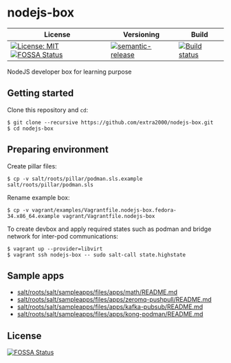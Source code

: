 # nodejs-box

| License | Versioning | Build |
| ------- | ---------- | ----- |
| [![License: MIT](https://img.shields.io/badge/License-MIT-yellow.svg)](https://opensource.org/licenses/MIT) [![FOSSA Status](https://app.fossa.com/api/projects/git%2Bgithub.com%2Fextra2000%2Fnodejs-box.svg?type=shield)](https://app.fossa.com/projects/git%2Bgithub.com%2Fextra2000%2Fnodejs-box?ref=badge_shield) | [![semantic-release](https://img.shields.io/badge/%20%20%F0%9F%93%A6%F0%9F%9A%80-semantic--release-e10079.svg)](https://github.com/semantic-release/semantic-release) | [![Build status](https://ci.appveyor.com/api/projects/status/57d32bgoimmd65n9/branch/master?svg=true)](https://ci.appveyor.com/project/nikAizuddin/nodejs-box/branch/master) |

NodeJS developer box for learning purpose


## Getting started

Clone this repository and `cd`:
```
$ git clone --recursive https://github.com/extra2000/nodejs-box.git
$ cd nodejs-box
```


## Preparing environment

Create pillar files:
```
$ cp -v salt/roots/pillar/podman.sls.example salt/roots/pillar/podman.sls
```

Rename example box:
```
$ cp -v vagrant/examples/Vagrantfile.nodejs-box.fedora-34.x86_64.example vagrant/Vagrantfile.nodejs-box
```

To create devbox and apply required states such as podman and bridge network for inter-pod communications:
```
$ vagrant up --provider=libvirt
$ vagrant ssh nodejs-box -- sudo salt-call state.highstate
```


## Sample apps

* [salt/roots/salt/sampleapps/files/apps/math/](salt/roots/salt/sampleapps/files/apps/math/)[README.md](salt/roots/salt/sampleapps/files/apps/math/README.md)
* [salt/roots/salt/sampleapps/files/apps/zeromq-pushpull/](salt/roots/salt/sampleapps/files/apps/zeromq-pushpull/)[README.md](salt/roots/salt/sampleapps/files/apps/zeromq-pushpull/README.md)
* [salt/roots/salt/sampleapps/files/apps/kafka-pubsub/](salt/roots/salt/sampleapps/files/apps/kafka-pubsub/)[README.md](salt/roots/salt/sampleapps/files/apps/kafka-pubsub/README.md)
* [salt/roots/salt/sampleapps/files/apps/kong-podman/](salt/roots/salt/sampleapps/files/apps/kong-podman/)[README.md](salt/roots/salt/sampleapps/files/apps/kong-podman/README.md)


## License

[![FOSSA Status](https://app.fossa.com/api/projects/git%2Bgithub.com%2Fextra2000%2Fnodejs-box.svg?type=large)](https://app.fossa.com/projects/git%2Bgithub.com%2Fextra2000%2Fnodejs-box?ref=badge_large)
